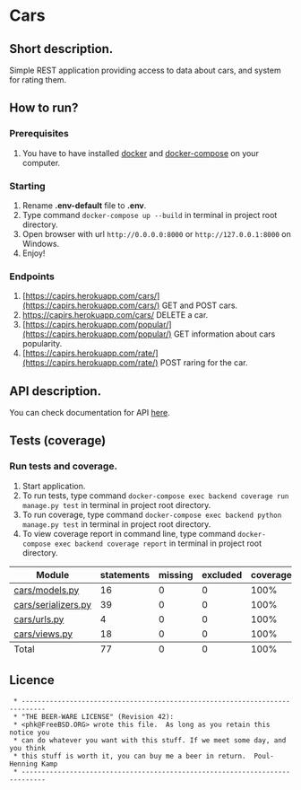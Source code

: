 # Cars
## Short description.

Simple REST application providing access to data about cars, and system for rating them.

## How to run?

### Prerequisites
1. You have to have installed [docker](https://www.docker.com/)
   and [docker-compose](https://docs.docker.com/compose/install/) on your computer.

### Starting
1. Rename **.env-default** file to **.env**.
2. Type command `docker-compose up --build` in terminal in project root directory.
3. Open browser with url `http://0.0.0.0:8000` or `http://127.0.0.1:8000` on Windows.
4. Enjoy!

### Endpoints
1. [https://capirs.herokuapp.com/cars/](https://capirs.herokuapp.com/cars/) GET and POST cars.
2. [https://capirs.herokuapp.com/cars/<pk>](https://capirs.herokuapp.com/cars/<pk>) DELETE a car.
3. [https://capirs.herokuapp.com/popular/](https://capirs.herokuapp.com/popular/) GET information about cars popularity.
4. [https://capirs.herokuapp.com/rate/](https://capirs.herokuapp.com/rate/) POST raring for the car.

## API description.
You can check documentation for API [here](https://capirs.herokuapp.com/swagger/).
## Tests (coverage)

### Run tests and coverage.
1. Start application.
2. To run tests, type command `docker-compose exec backend coverage run manage.py test` in terminal in project root directory.
3. To run coverage, type command `docker-compose exec backend python manage.py test` in terminal in project root directory.
4. To view coverage report in command line, type command `docker-compose exec backend coverage report` in terminal in project root directory.
<dl>
    <table class="index">
        <thead>
            <tr class="tablehead" title="Click to sort">
                <th class="name left headerSortDown shortkey_n">Module</th>
                <th class="shortkey_s">statements</th>
                <th class="shortkey_m">missing</th>
                <th class="shortkey_x">excluded</th>
                <th class="right shortkey_c">coverage</th>
            </tr>
        </thead>
        <tfoot>
            <tr class="total">
                <td class="name left">Total</td>
                <td>77</td>
                <td>0</td>
                <td>0</td>
                <td class="right" data-ratio="77 77">100%</td>
            </tr>
        </tfoot>
        <tbody>
            <tr class="file">
                <td class="name left"><a href="cars_models_py.html">cars/models.py</a></td>
                <td>16</td>
                <td>0</td>
                <td>0</td>
                <td class="right" data-ratio="16 16">100%</td>
            </tr>
            <tr class="file">
                <td class="name left"><a href="cars_serializers_py.html">cars/serializers.py</a></td>
                <td>39</td>
                <td>0</td>
                <td>0</td>
                <td class="right" data-ratio="39 39">100%</td>
            </tr>
            <tr class="file">
                <td class="name left"><a href="cars_urls_py.html">cars/urls.py</a></td>
                <td>4</td>
                <td>0</td>
                <td>0</td>
                <td class="right" data-ratio="4 4">100%</td>
            </tr>
            <tr class="file">
                <td class="name left"><a href="cars_views_py.html">cars/views.py</a></td>
                <td>18</td>
                <td>0</td>
                <td>0</td>
                <td class="right" data-ratio="18 18">100%</td>
            </tr>
        </tbody>
    </table>
</dl>

## Licence
```text
 * ----------------------------------------------------------------------------
 * "THE BEER-WARE LICENSE" (Revision 42):
 * <phk@FreeBSD.ORG> wrote this file.  As long as you retain this notice you
 * can do whatever you want with this stuff. If we meet some day, and you think
 * this stuff is worth it, you can buy me a beer in return.  Poul-Henning Kamp
 * ----------------------------------------------------------------------------
 ```